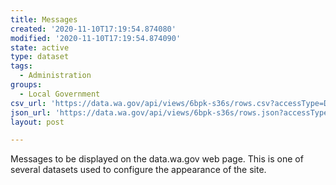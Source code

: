 ```yaml
---
title: Messages
created: '2020-11-10T17:19:54.874080'
modified: '2020-11-10T17:19:54.874090'
state: active
type: dataset
tags:
  - Administration
groups:
  - Local Government
csv_url: 'https://data.wa.gov/api/views/6bpk-s36s/rows.csv?accessType=DOWNLOAD'
json_url: 'https://data.wa.gov/api/views/6bpk-s36s/rows.json?accessType=DOWNLOAD'
layout: post

---
```

Messages to be displayed on the data.wa.gov web page. This is one of several datasets used to configure the appearance of the site.

